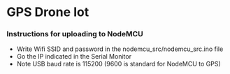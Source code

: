 # GPS Drone Iot
### Instructions for uploading to NodeMCU
- Write Wifi SSID and password in the nodemcu_src/nodemcu_src.ino file
- Go the IP indicated in the Serial Monitor
- Note USB baud rate is 115200 (9600 is standard for NodeMCU to GPS)
